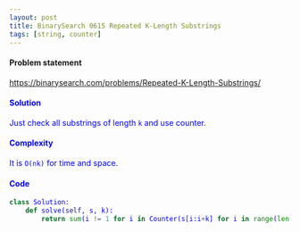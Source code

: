 ```yaml
---
layout: post
title: BinarySearch 0615 Repeated K-Length Substrings
tags: [string, counter]
---
```


#### Problem statement

<a href="https://binarysearch.com/problems/Repeated-K-Length-Substrings/"> <font color = blue>https://binarysearch.com/problems/Repeated-K-Length-Substrings/

#### Solution
Just check all substrings of length `k` and use counter.

#### Complexity
It is `O(nk)` for time and space.

#### Code
```python
class Solution:
    def solve(self, s, k):
        return sum(i != 1 for i in Counter(s[i:i+k] for i in range(len(s) - k + 1)).values())
```
